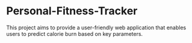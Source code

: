 # Personal-Fitness-Tracker
This project aims to provide a user-friendly web application that enables users to predict calorie burn based on key parameters.
